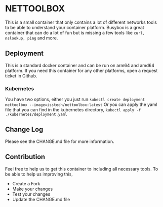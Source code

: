 # NETTOOLBOX
This is a small container that only contains a lot of different networks tools to be able to understand your container platform.
Busybox is a great container that can do a lot of fun but is missing a few tools like `curl, nslookup, ping` and more.

## Deployment
This is a standard docker container and can be run on arm64 and amd64 platform.
If you need this container for any other platforms, open a request ticket in Github.

### Kubernetes
You have two options, either you just run `kubectl create deployment nettoolbox --image=isstech/nettoolbox:latest`
Or you can apply the yaml file that you can find in the kubernetes directory, `kubectl apply -f ./kubernetes/deployment.yaml`

## Change Log
Please see the CHANGE.md file for more information.

## Contribution
Feel free to help us to get this container to including all necessary tools.
To be able to help us improving this,
- Create a Fork
- Make your changes
- Test your changes
- Update the CHANGE.md file
